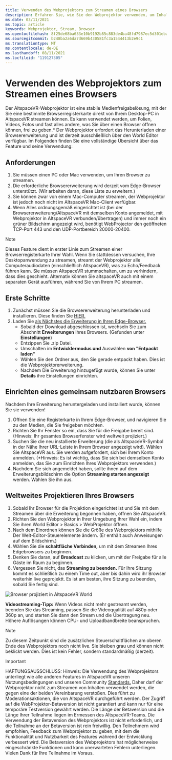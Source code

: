 ```yaml
---
title: Verwenden des Webprojektors zum Streamen eines Browsers
description: Erfahren Sie, wie Sie den Webprojektor verwenden, um Inhalte aus einem bestimmten Browser in AltspaceVR-Funktionen zu streamen.
ms.date: 03/11/2021
ms.topic: article
keywords: Webprojektor, Stream, Browser
ms.openlocfilehash: 8f25de68ba633e10b9192b85c883de4ba48fd7987ec5d301ebac8443982a1a55
ms.sourcegitcommit: b248ba2a6da7d669b430581fc3a1544413b2e9c1
ms.translationtype: MT
ms.contentlocale: de-DE
ms.lasthandoff: 08/11/2021
ms.locfileid: "119127305"
---
```

# <a name="using-the-web-projector-to-stream-a-browser"></a>Verwenden des Webprojektors zum Streamen eines Browsers

Der AltspaceVR-Webprojektor ist eine stabile Medienfreigabelösung, mit der Sie eine bestimmte Browserregisterkarte direkt von Ihrem Desktop-PC in AltspaceVR streamen können. Es kann verwendet werden, um Folien, Videos, Fotos und fast alles andere, was Sie über einen Browser öffnen können, frei zu geben.* Der Webprojektor erfordert das Herunterladen einer Browsererweiterung und ist derzeit ausschließlich über den World Editor verfügbar. Im Folgenden finden Sie eine vollständige Übersicht über das Feature und seine Verwendung:

## <a name="requirements"></a>Anforderungen

1. Sie müssen einen PC oder Mac verwenden, um Ihren Browser zu streamen.
2. Die erforderliche Browsererweiterung wird derzeit vom Edge-Browser unterstützt. (Wir arbeiten daran, diese Liste zu erweitern.)
3. Sie können zwar von einem Mac-Computer streamen, der Webprojektor ist jedoch noch nicht im AltspaceVR Mac-Client verfügbar.
4. Wenn Alles ordnungsgemäß eingerichtet ist (bei der Browsererweiterung/AltspaceVR mit demselben Konto angemeldet, mit Webprojektor in AltspaceVR verbunden/übertragen) und immer noch ein grüner Bildschirm angezeigt wird, benötigt WebProjector den geöffneten TCP-Port 443 und den UDP-Portbereich 20000-20400.

> [!NOTE]
> Dieses Feature dient in erster Linie zum Streamen einer Browserregisterkarte Ihrer Wahl. Wenn Sie stattdessen versuchen, Ihre Desktopanwendung zu streamen, streamt der Webprojektor alle Computeraudiodaten (einschließlich AltspaceVR), was zu Echo/Feedback führen kann. Sie müssen AltspaceVR stummschalten, um zu verhindern, dass dies geschieht. Alternativ können Sie altspaceVR auch mit einem separaten Gerät ausführen, während Sie von Ihrem PC streamen.

## <a name="getting-started"></a>Erste Schritte

1. Zunächst müssen Sie die Browsererweiterung herunterladen und installieren. Diese finden Sie [HIER.](https://account.altvr.com/web_projector)
2. Laden Sie [als Nächstes die Erweiterung in Ihren Edge-Browser.](https://docs.microsoft.com/microsoft-edge/extensions-chromium/getting-started/extension-sideloading)
    * Sobald der Download abgeschlossen ist, wechseln Sie zum Abschnitt **Erweiterungen** Ihres Browsers. (Gefunden unter **Einstellungen**)
    * Entzippen Sie .zip Datei.
    * Umschalten im **Entwicklermodus und** Auswählen **von "Entpackt laden"**
    * Wählen Sie den Ordner aus, den Sie gerade entpackt haben. Dies ist die Webprojektorerweiterung.
    * Nachdem Die Erweiterung hinzugefügt wurde, können Sie unter **Details** ihre Einstellungen einrichten.

## <a name="setting-up-a-shareable-browser"></a>Einrichten eines gemeinsam nutzbaren Browsers

Nachdem Ihre Erweiterung heruntergeladen und installiert wurde, können Sie sie verwenden!

1. Öffnen Sie eine Registerkarte in Ihrem Edge-Browser, und navigieren Sie zu den Medien, die Sie freigeben möchten.
2. Richten Sie Ihr Fenster so ein, dass Sie für die Freigabe bereit sind. (Hinweis: Ihr gesamtes Browserfenster wird weltweit projiziert.)
3. Suchen Sie die neu installierte Erweiterung (die als AltspaceVR-Symbol in der Nähe Ihrer URL-Leiste in Ihrem Browser angezeigt wird). Wählen Sie AltspaceVR aus. Sie werden aufgefordert, sich bei Ihrem Konto anmelden. (*Hinweis: Es ist wichtig, dass Sie sich bei demselben Konto anmelden, das Sie zum Einrichten Ihres Webprojektors verwenden.)
4. Nachdem Sie sich angemeldet haben, sollte ihnen auf dem Erweiterungsbildschirm die Option **Streaming starten angezeigt** werden. Wählen Sie ihn aus.

## <a name="projecting-your-browser-in-world"></a>Weltweites Projektieren Ihres Browsers

1. Sobald Ihr Browser für die Projektion eingerichtet ist und Sie mit dem Streamen über die Erweiterung begonnen haben, öffnen Sie AltspaceVR.
2. Richten Sie den Webprojektor in Ihrer Umgebung Ihrer Wahl ein, indem Sie ihren World Editor > Basics > WebProjektor öffnen.
3. Nach dem Einordnen können Sie die Größe des Webprojektors mithilfe Der Welt-Editor-Steuerelemente ändern. (Er enthält auch Anweisungen auf dem Bildschirm.)
4. Wählen Sie die **schaltfläche Verbinden,** um mit dem Streamen Ihres Edgebrowsers zu beginnen.
5. Denken Sie daran, auf **Broadcast** zu klicken, um mit der Freigabe für alle Gäste im Raum zu beginnen.
6. Vergessen Sie nicht, das **Streaming zu beenden.** Für Ihre Sitzung kommt es schließlich zu einem Time out, aber bis dahin wird ihr Browser weiterhin live geprojektt. Es ist am besten, ihre Sitzung zu beenden, sobald Sie fertig sind.

![Browser projiziert in AltspaceVR World](images/web-project-img-01.png)

**Videostreaming-Tipp:** Wenn Videos nicht mehr gestreamt werden, beenden Sie das Streaming, passen Sie die Videoqualität auf 480p oder 360p an, und starten Sie dann den Stream und die Übertragung neu. Höhere Auflösungen können CPU- und Uploadbandbreite beanspruchen.

> [!NOTE]
> Zu diesem Zeitpunkt sind die zusätzlichen Steuerschaltflächen am oberen Ende des Webprojektors noch nicht live. Sie bleiben grau und können nicht beklickt werden. Dies ist kein Fehler, sondern standardmäßig (derzeit).

> [!IMPORTANT]
> HAFTUNGSAUSSCHLUSS: Hinweis: Die Verwendung des Webprojektors unterliegt wie alle [](../community/terms-of-service.md) anderen Features in AltspaceVR unseren Nutzungsbedingungen und unseren Community [Standards.](../community/community-standards.md) Daher darf der Webprojektor nicht zum Streamen von Inhalten verwendet werden, die gegen eine der beiden Vereinbarung verstoßen. Dies führt zu Moderationsaktionen, die von AltspaceVR durchgeführt werden. Der Zugriff auf die WebProjektor-Betaversion ist nicht garantiert und kann nur für eine temporäre Testversion gewährt werden. Die Länge der Betaversion und die Länge Ihrer Teilnahme liegen im Ermessen des AltspaceVR-Teams. Die Verwendung der Betaversion des Webprojektors ist nicht erforderlich, und die Teilnahme an der Betaversion ist rein freiwillig. Den Teilnehmern wird empfohlen, Feedback zum Webprojektor zu geben, mit dem die Funktionalität und Nutzbarkeit des Features während der Entwicklung verbessert wird. Die Betaversion des Webprojektors hat möglicherweise eingeschränkte Funktionen und kann unerwarteten Fehlern unterliegen. Vielen Dank für Ihre Teilnahme im Voraus.
